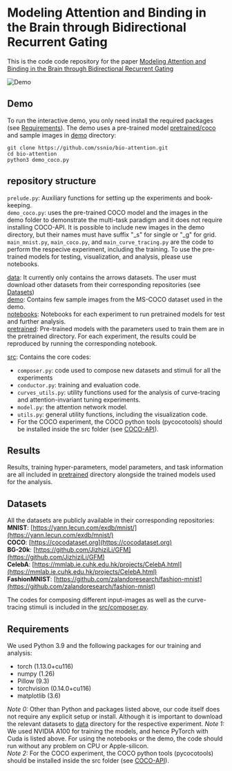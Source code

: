 # Modeling Attention and Binding in the Brain through Bidirectional Recurrent Gating

This is the code code repository for the paper [Modeling Attention and Binding in the Brain through Bidirectional Recurrent Gating](https://doi.org/10.1101/2024.09.09.612033)

![Demo](https://raw.githubusercontent.com/ssnio/bio-attention/refs/heads/main/demo/demo.gif)

## Demo
To run the interactive demo, you only need install the required packages (see [Requirements](#requirements)). The demo uses a pre-trained model [pretrained/coco](./pretrained/coco) and sample images in [demo](./demo/) directory:

```
git clone https://github.com/ssnio/bio-attention.git
cd bio-attention
python3 demo_coco.py
```

## repository structure
`prelude.py`: Auxiliary functions for setting up the experiments and book-keeping.  
`demo_coco.py`: uses the pre-trained COCO model and the images in the demo folder to demonstrate the multi-task paradigm and it does not require installing COCO-API. It is possible to include new images in the demo directory, but their names must have suffix "_s" for single or "_g" for grid.  
`main_mnist.py`, `main_coco.py`, and `main_curve_tracing.py` are the code to perform the respecive experiment, including the training. To use the pre-trained models for testing, visualization, and analysis, please use notebooks.  

[data](./data/): It currently only contains the arrows datasets. The user must download other datasets from their corresponding repositories (see [Datasets](#datasets))  
[demo](./demo/): Contains few sample images from the MS-COCO dataset used in the demo.  
[notebooks](./notebooks/): Notebooks for each experiment to run pretrained models for test and further analysis.  
[pretrained](./pretrained/): Pre-trained models with the parameters used to train them are in the pretrained directory. For each experiment, the results could be reproduced by running the corresponding notebook.

[src](./src/): Contains the core codes:
- `composer.py`: code used to compose new datasets and stimuli for all the experiments
- `conductor.py`: training and evaluation code.
- `curves_utils.py`: utility functions used for the analysis of curve-tracing and attention-invariant tuning experiments.
- `model.py`: the attention network model.
- `utils.py`: general utility functions, including the visualization code.
- For the COCO experiment, the COCO python tools (pycocotools) should be installed inside the src folder (see [COCO-API](https://github.com/cocodataset/cocoapi)).

## Results
Results, training hyper-parameters, model parameters, and task information are all included in [pretrained](./pretrained/) directory alongside the trained models used for the analysis. 

## Datasets
All the datasets are publicly available in their corresponding repositories:  
**MNIST**: [https://yann.lecun.com/exdb/mnist/](https://yann.lecun.com/exdb/mnist/)  
**COCO**: [https://cocodataset.org](https://cocodataset.org)  
**BG-20k**: [https://github.com/JizhiziLi/GFM](https://github.com/JizhiziLi/GFM)  
**CelebA**: [https://mmlab.ie.cuhk.edu.hk/projects/CelebA.html](https://mmlab.ie.cuhk.edu.hk/projects/CelebA.html)  
**FashionMNIST**: [https://github.com/zalandoresearch/fashion-mnist](https://github.com/zalandoresearch/fashion-mnist)  

The codes for composing different input-images as well as the curve-tracing stimuli is included in the [src/composer.py](./src/composer.py). 

## Requirements
We used Python 3.9 and the following packages for our training and analysis:
- torch (1.13.0+cu116)
- numpy (1.26)
- Pillow (9.3)
- torchvision (0.14.0+cu116)
- matplotlib (3.6)

*Note 0:* Other than Python and packages listed above, our code itself does not require any explicit setup or install. Although it is important to download the relevant datasets to [data](./data/) directory for the respective experiment.
*Note 1:* We used NVIDIA A100 for training the models, and hence PyTorch with Cuda is listed above. For using the notebooks or the demo, the code should run without any problem on CPU or Apple-silicon.  
*Note 2:* For the COCO experiment, the COCO python tools (pycocotools) should be installed inside the src folder (see [COCO-API](https://github.com/cocodataset/cocoapi)).
